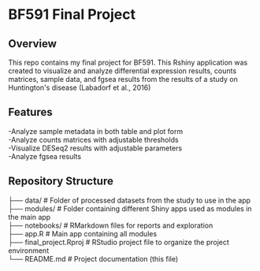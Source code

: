 # BF591 Final Project

## Overview
This repo contains my final project for BF591. This Rshiny application was created to visualize and analyze differential expression results, counts matrices, sample data, and fgsea results from the results of a study on Huntington's disease (Labadorf et al., 2016)

## Features
-Analyze sample metadata in both table and plot form <br>
-Analyze counts matrices with adjustable thresholds <br>
-Visualize DESeq2 results with adjustable parameters <br>
-Analyze fgsea results <br>

## Repository Structure

├── data/                # Folder of processed datasets from the study to use in the app  
├── modules/             # Folder containing different Shiny apps used as modules in the main app  
├── notebooks/           # RMarkdown files for reports and exploration  
├── app.R                # Main app containing all modules  
├── final_project.Rproj  # RStudio project file to organize the project environment  
└── README.md            # Project documentation (this file) 
